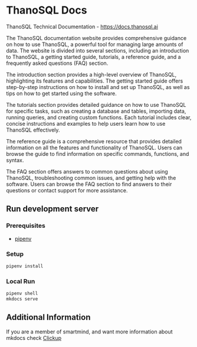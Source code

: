 # ThanoSQL Docs

ThanoSQL Technical Documentation - https://docs.thanosql.ai

The ThanoSQL documentation website provides comprehensive guidance on how to use ThanoSQL, a powerful tool for managing large amounts of data. The website is divided into several sections, including an introduction to ThanoSQL, a getting started guide, tutorials, a reference guide, and a frequently asked questions (FAQ) section.

The introduction section provides a high-level overview of ThanoSQL, highlighting its features and capabilities. The getting started guide offers step-by-step instructions on how to install and set up ThanoSQL, as well as tips on how to get started using the software.

The tutorials section provides detailed guidance on how to use ThanoSQL for specific tasks, such as creating a database and tables, importing data, running queries, and creating custom functions. Each tutorial includes clear, concise instructions and examples to help users learn how to use ThanoSQL effectively.

The reference guide is a comprehensive resource that provides detailed information on all the features and functionality of ThanoSQL. Users can browse the guide to find information on specific commands, functions, and syntax.

The FAQ section offers answers to common questions about using ThanoSQL, troubleshooting common issues, and getting help with the software. Users can browse the FAQ section to find answers to their questions or contact support for more assistance.


## Run development server

### Prerequisites

- [pipenv](https://github.com/pypa/pipenv)

### Setup

```bash
pipenv install
```

### Local Run

```bash
pipenv shell
mkdocs serve
```

## Additional Information
If you are a member of smartmind, and want more information about mkdocs check [Clickup](https://app.clickup.com/31080411/v/dc/xmfyv-1363/xmfyv-8363)
